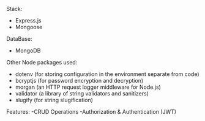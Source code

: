 Stack:
- Express.js
- Mongoose

DataBase:
- MongoDB

Other Node packages used:
- dotenv (for storing configuration in the environment separate from code)
- bcryptjs (for password encryption and decryption)
- morgan (an HTTP request logger middleware for Node.js)
- validator (a library of string validators and sanitizers)
- slugify (for string slugification)

Features:
-CRUD Operations
-Authorization & Authentication (JWT)
